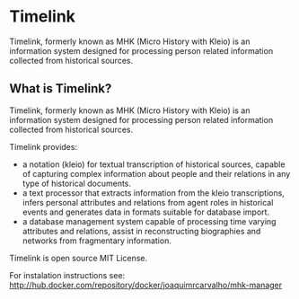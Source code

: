 # Timelink
Timelink, formerly known as MHK (Micro History with Kleio) is an information system designed for processing person related information collected from historical sources. 

## What is Timelink?

Timelink, formerly known as MHK (Micro History with Kleio) is an information system designed for processing person related information collected from historical sources. 

Timelink provides:

* a notation (kleio) for textual transcription of historical sources, capable of capturing complex information about people and their relations in any type of historical documents.
* a text processor that extracts information from the kleio transcriptions, infers personal attributes and relations from agent roles in historical events and generates data in formats suitable for database import.
* a database management system capable of processing time varying attributes and relations, assist in reconstructing biographies and networks from fragmentary information.

Timelink is open source MIT License.

For instalation instructions see:
   http://hub.docker.com/repository/docker/joaquimrcarvalho/mhk-manager

